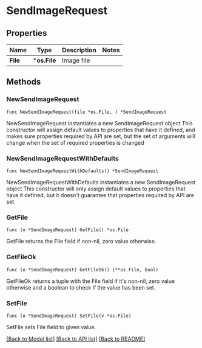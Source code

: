 # SendImageRequest

## Properties

Name | Type | Description | Notes
------------ | ------------- | ------------- | -------------
**File** | ***os.File** | Image file | 

## Methods

### NewSendImageRequest

`func NewSendImageRequest(file *os.File, ) *SendImageRequest`

NewSendImageRequest instantiates a new SendImageRequest object
This constructor will assign default values to properties that have it defined,
and makes sure properties required by API are set, but the set of arguments
will change when the set of required properties is changed

### NewSendImageRequestWithDefaults

`func NewSendImageRequestWithDefaults() *SendImageRequest`

NewSendImageRequestWithDefaults instantiates a new SendImageRequest object
This constructor will only assign default values to properties that have it defined,
but it doesn't guarantee that properties required by API are set

### GetFile

`func (o *SendImageRequest) GetFile() *os.File`

GetFile returns the File field if non-nil, zero value otherwise.

### GetFileOk

`func (o *SendImageRequest) GetFileOk() (**os.File, bool)`

GetFileOk returns a tuple with the File field if it's non-nil, zero value otherwise
and a boolean to check if the value has been set.

### SetFile

`func (o *SendImageRequest) SetFile(v *os.File)`

SetFile sets File field to given value.



[[Back to Model list]](../README.md#documentation-for-models) [[Back to API list]](../README.md#documentation-for-api-endpoints) [[Back to README]](../README.md)


